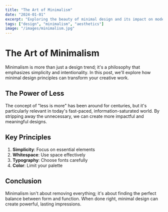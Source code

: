 ```yaml
---
title: "The Art of Minimalism"
date: "2024-01-01"
excerpt: "Exploring the beauty of minimal design and its impact on modern aesthetics."
tags: ["design", "minimalism", "aesthetics"]
image: "/images/minimalism.jpg"
---
```


# The Art of Minimalism

Minimalism is more than just a design trend; it's a philosophy that emphasizes simplicity and intentionality. In this post, we'll explore how minimal design principles can transform your creative work.

## The Power of Less

The concept of "less is more" has been around for centuries, but it's particularly relevant in today's fast-paced, information-saturated world. By stripping away the unnecessary, we can create more impactful and meaningful designs.

## Key Principles

1. **Simplicity**: Focus on essential elements
2. **Whitespace**: Use space effectively
3. **Typography**: Choose fonts carefully
4. **Color**: Limit your palette

## Conclusion

Minimalism isn't about removing everything; it's about finding the perfect balance between form and function. When done right, minimal design can create powerful, lasting impressions.
